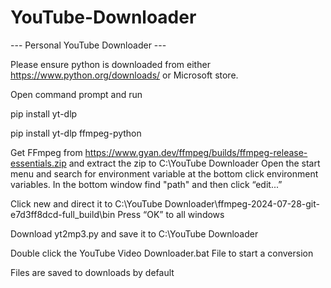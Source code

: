 # YouTube-Downloader

--- Personal YouTube Downloader ---

Please ensure python is downloaded from either https://www.python.org/downloads/ or Microsoft store.

Open command prompt and run

pip install yt-dlp

pip install yt-dlp ffmpeg-python

Get FFmpeg from https://www.gyan.dev/ffmpeg/builds/ffmpeg-release-essentials.zip and extract the zip to C:\YouTube Downloader Open the start menu and search for environment variable at the bottom click environment variables. In the bottom window find "path" and then click “edit...”

Click new and direct it to C:\YouTube Downloader\ffmpeg-2024-07-28-git-e7d3ff8dcd-full_build\bin Press “OK” to all windows

Download yt2mp3.py and save it to C:\YouTube Downloader

Double click the YouTube Video Downloader.bat File to start a conversion

Files are saved to downloads by default
